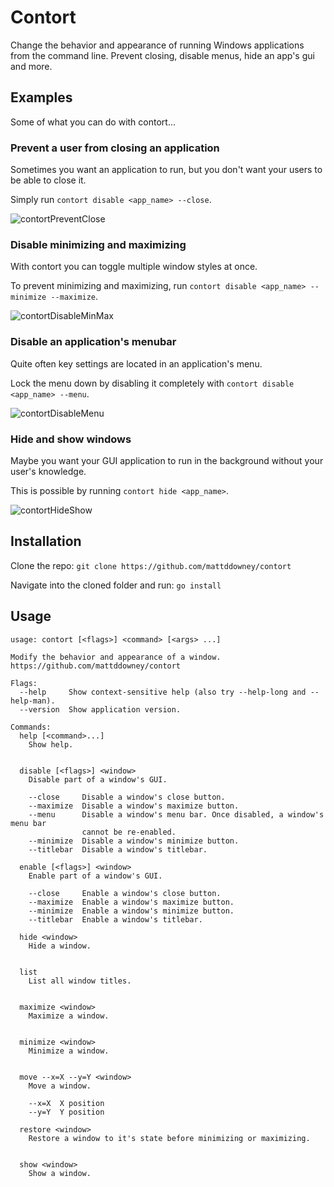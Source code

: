 Contort
=======

Change the behavior and appearance of running Windows applications from the command line. 
Prevent closing, disable menus, hide an app's gui and more.

Examples
--------

Some of what you can do with contort...

### Prevent a user from closing an application

Sometimes you want an application to run, but you don't want your users to be able to close it.

Simply run `contort disable <app_name> --close`.

![contortPreventClose](https://user-images.githubusercontent.com/524968/79677714-804dd380-81b1-11ea-95df-3572ff458331.gif)

### Disable minimizing and maximizing

With contort you can toggle multiple window styles at once.

To prevent minimizing and maximizing, run `contort disable <app_name> --minimize --maximize`.

![contortDisableMinMax](https://user-images.githubusercontent.com/524968/79677723-85ab1e00-81b1-11ea-809e-405bb5fa3ed8.gif)

### Disable an application's menubar

Quite often key settings are located in an application's menu.

Lock the menu down by disabling it completely with `contort disable <app_name> --menu`.

![contortDisableMenu](https://user-images.githubusercontent.com/524968/79677778-ecc8d280-81b1-11ea-9202-be9266ca25a7.gif)

### Hide and show windows

Maybe you want your GUI application to run in the background without your user's knowledge.

This is possible by running `contort hide <app_name>`.

![contortHideShow](https://user-images.githubusercontent.com/524968/79677779-f4887700-81b1-11ea-9677-29d86ac31252.gif)

Installation
------------

Clone the repo: `git clone https://github.com/mattddowney/contort`

Navigate into the cloned folder and run: `go install`

Usage
-----

```
usage: contort [<flags>] <command> [<args> ...]

Modify the behavior and appearance of a window.
https://github.com/mattddowney/contort

Flags:
  --help     Show context-sensitive help (also try --help-long and --help-man).
  --version  Show application version.

Commands:
  help [<command>...]
    Show help.


  disable [<flags>] <window>
    Disable part of a window's GUI.

    --close     Disable a window's close button.
    --maximize  Disable a window's maximize button.
    --menu      Disable a window's menu bar. Once disabled, a window's menu bar
                cannot be re-enabled.
    --minimize  Disable a window's minimize button.
    --titlebar  Disable a window's titlebar.

  enable [<flags>] <window>
    Enable part of a window's GUI.

    --close     Enable a window's close button.
    --maximize  Enable a window's maximize button.
    --minimize  Enable a window's minimize button.
    --titlebar  Enable a window's titlebar.

  hide <window>
    Hide a window.


  list
    List all window titles.


  maximize <window>
    Maximize a window.


  minimize <window>
    Minimize a window.


  move --x=X --y=Y <window>
    Move a window.

    --x=X  X position
    --y=Y  Y position

  restore <window>
    Restore a window to it's state before minimizing or maximizing.


  show <window>
    Show a window.
```
